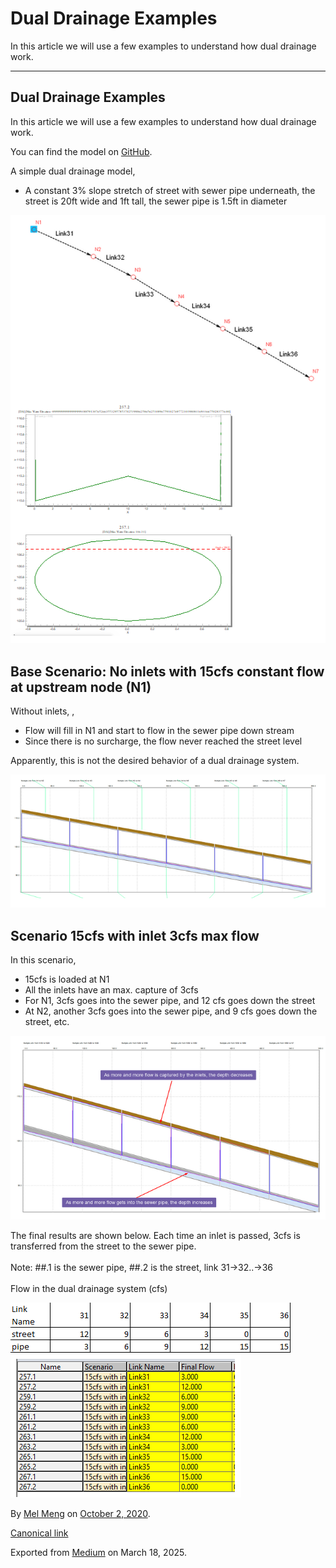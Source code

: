 # Dual Drainage Examples

In this article we will use a few examples to understand how dual drainage work.

---

## Dual Drainage Examples

In this article we will use a few examples to understand how dual drainage work.

You can find the model on [GitHub](https://github.com/mel-meng/xpswmm/tree/master/models/dual_drainage).

A simple dual drainage model,

* A constant 3% slope stretch of street with sewer pipe underneath, the street is 20ft wide and 1ft tall, the sewer pipe is 1.5ft in diameter

![](images\1_TDkz1H8DchR0rDXs13zk_A.png)

## Base Scenario: No inlets with 15cfs constant flow at upstream node (N1)

Without inlets, ,

* Flow will fill in N1 and start to flow in the sewer pipe down stream
* Since there is no surcharge, the flow never reached the street level

Apparently, this is not the desired behavior of a dual drainage system.

![](images\1_atsKwUwJCxZ8Dl2kBjXEsg.png)

## Scenario 15cfs with inlet 3cfs max flow

In this scenario,

* 15cfs is loaded at N1
* All the inlets have an max. capture of 3cfs
* For N1, 3cfs goes into the sewer pipe, and 12 cfs goes down the street
* At N2, another 3cfs goes into the sewer pipe, and 9 cfs goes down the street, etc.

![](images\1_qrMnFgM6gyoXeOMsgZEeQw.png)

The final results are shown below. Each time an inlet is passed, 3cfs is transferred from the street to the sewer pipe.  
   
Note: ##.1 is the sewer pipe, ##.2 is the street, link 31->32..->36  
   
Flow in the dual drainage system (cfs)

![](images\1_KVeQ35ExF4bBDOzVp1K6Hw.png)![](images\1_t2zDwdcwjGvfqaEmxfnhsQ.png)

By [Mel Meng](https://medium.com/@mel-meng-pe) on [October 2, 2020](https://medium.com/p/3e57662a4527).

[Canonical link](https://medium.com/@mel-meng-pe/dual-drainage-examples-3e57662a4527)

Exported from [Medium](https://medium.com) on March 18, 2025.